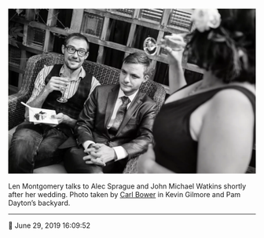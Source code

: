![Len Montgomery talks to Alec Sprague and John Michael Watkins](assets/08ad6804535497356b4441041fb7c2f6.webp)

Len Montgomery talks to Alec Sprague and John Michael Watkins shortly after her wedding. Photo taken by [Carl Bower](http://carlbowerphotos.com/) in Kevin Gilmore and Pam Dayton’s backyard.

- - - -

<span aria-hidden="true">📅</span> June 29, 2019 16:09:52

